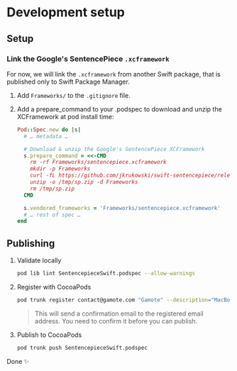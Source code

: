 # Development setup

## Setup

### Link the Google's SentencePiece `.xcframework`

For now, we will link the `.xcframework` from another Swift package, that is published only to Swift Package Manager.

1. Add `Frameworks/` to the `.gitignore` file.

2. Add a prepare_command to your .podspec to download and unzip the XCFramework at pod install time:

   ```ruby
   Pod::Spec.new do |s|
     # … metadata …
   
     # Download & unzip the Google's SentencePiece XCFramework
     s.prepare_command = <<-CMD
       rm -rf Frameworks/sentencepiece.xcframework
       mkdir -p Frameworks
       curl -fL https://github.com/jkrukowski/swift-sentencepiece/releases/download/0.0.5/sentencepiece.xcframework.zip -o /tmp/sp.zip
       unzip -o /tmp/sp.zip -d Frameworks
       rm /tmp/sp.zip
     CMD
   
     s.vendored_frameworks = 'Frameworks/sentencepiece.xcframework'
     # … rest of spec …
   end
   ```

## Publishing

1. Validate locally
   ```bash
   pod lib lint SentencepieceSwift.podspec --allow-warnings
   ```
2. Register with CocoaPods
   ```bash
   pod trunk register contact@gamote.com "Gamote" --description="MacBook Pro"
   ```
   > This will send a confirmation email to the registered email address. You need to confirm it before you can publish.
3. Publish to CocoaPods
   ```bash
   pod trunk push SentencepieceSwift.podspec
   ```
   
Done ✨
